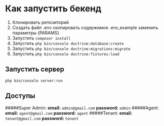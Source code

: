 Как запустить бекенд
=========

1. Клонировать репозиторий
2. Создать файл .env скопировать содержимое .env_example заменить параметры {PARAMS}
3. Запустить `composer install`
4. Запустить `php bin/console doctrine:database:create`
5. Запустить `php bin/console doctrine:migrations:migrate`
6. Запустить `php bin/console doctrine:fixtures:load`

## Запустить сервер
`php bin/console server:run`

## Доступы
#####Super Admin:
**email:** `admin@gmail.com`
**password:** `admin`
#####Agent:
**email:** `agent@gmail.com`
**password:** `agent`
#####Tenant:
**email:** `tenant@gmail.com`
**password:** `tenant`
